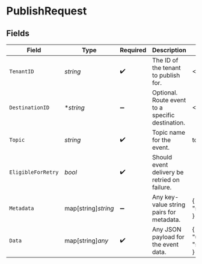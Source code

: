 # PublishRequest


## Fields

| Field                                            | Type                                             | Required                                         | Description                                      | Example                                          |
| ------------------------------------------------ | ------------------------------------------------ | ------------------------------------------------ | ------------------------------------------------ | ------------------------------------------------ |
| `TenantID`                                       | *string*                                         | :heavy_check_mark:                               | The ID of the tenant to publish for.             | <TENANT_ID>                                      |
| `DestinationID`                                  | **string*                                        | :heavy_minus_sign:                               | Optional. Route event to a specific destination. | <DESTINATION_ID>                                 |
| `Topic`                                          | *string*                                         | :heavy_check_mark:                               | Topic name for the event.                        | topic.name                                       |
| `EligibleForRetry`                               | *bool*                                           | :heavy_check_mark:                               | Should event delivery be retried on failure.     |                                                  |
| `Metadata`                                       | map[string]*string*                              | :heavy_minus_sign:                               | Any key-value string pairs for metadata.         | {<br/>"source": "crm"<br/>}                      |
| `Data`                                           | map[string]*any*                                 | :heavy_check_mark:                               | Any JSON payload for the event data.             | {<br/>"user_id": "userid",<br/>"status": "active"<br/>} |